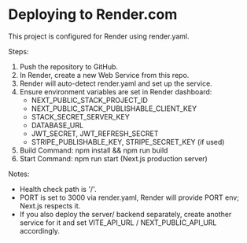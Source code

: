 # Deploying to Render.com

This project is configured for Render using render.yaml.

Steps:
1. Push the repository to GitHub.
2. In Render, create a new Web Service from this repo.
3. Render will auto-detect render.yaml and set up the service.
4. Ensure environment variables are set in Render dashboard:
   - NEXT_PUBLIC_STACK_PROJECT_ID
   - NEXT_PUBLIC_STACK_PUBLISHABLE_CLIENT_KEY
   - STACK_SECRET_SERVER_KEY
   - DATABASE_URL
   - JWT_SECRET, JWT_REFRESH_SECRET
   - STRIPE_PUBLISHABLE_KEY, STRIPE_SECRET_KEY (if used)
5. Build Command: npm install && npm run build
6. Start Command: npm run start (Next.js production server)

Notes:
- Health check path is '/'.
- PORT is set to 3000 via render.yaml, Render will provide PORT env; Next.js respects it.
- If you also deploy the server/ backend separately, create another service for it and set VITE_API_URL / NEXT_PUBLIC_API_URL accordingly.
